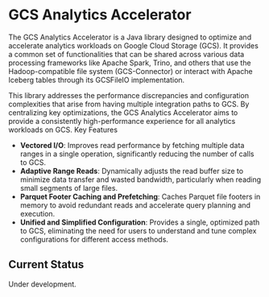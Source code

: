 # GCS Analytics Accelerator

The GCS Analytics Accelerator is a Java library designed to optimize and accelerate analytics workloads on Google Cloud Storage (GCS). It provides a common set of functionalities that can be shared across various data processing frameworks like Apache Spark, Trino, and others that use the Hadoop-compatible file system (GCS-Connector) or interact with Apache Iceberg tables through its GCSFileIO implementation.

This library addresses the performance discrepancies and configuration complexities that arise from having multiple
integration paths to GCS. By centralizing key optimizations, the GCS Analytics Accelerator aims to provide a
consistently high-performance experience for all analytics workloads on GCS.
Key Features
- **Vectored I/O**: Improves read performance by fetching multiple data ranges in a single operation, significantly
reducing the number of calls to GCS.
- **Adaptive Range Reads**: Dynamically adjusts the read buffer size to minimize data transfer and wasted bandwidth,
particularly when reading small segments of large files.
- **Parquet Footer Caching and Prefetching**: Caches Parquet file footers in memory to avoid redundant reads and
accelerate query planning and execution.
- **Unified and Simplified Configuration**: Provides a single, optimized path to GCS, eliminating the need for users to
understand and tune complex configurations for different access methods.


## Current Status
Under development.
